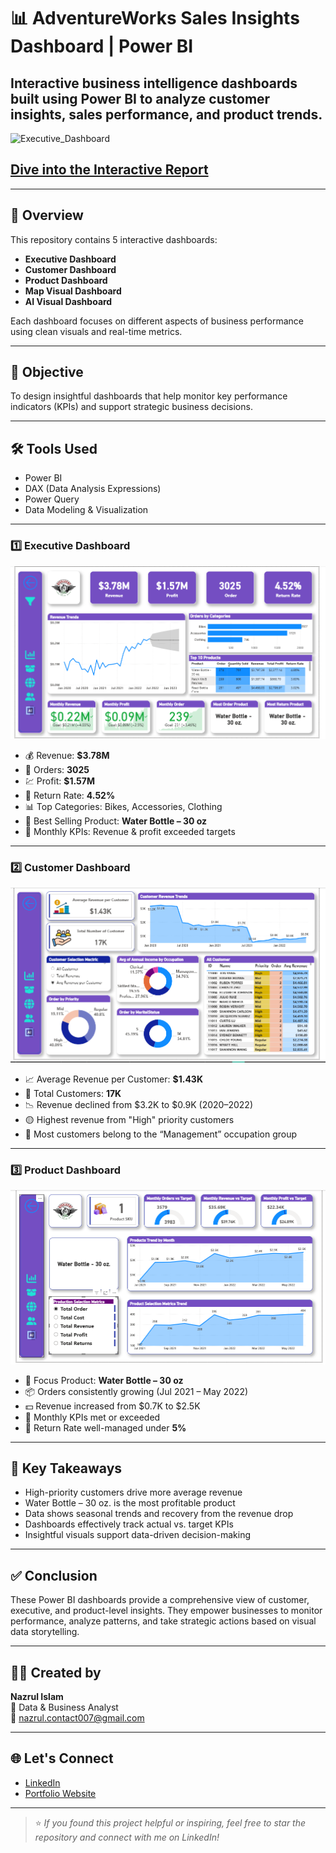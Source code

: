# 📊 AdventureWorks Sales Insights Dashboard | Power BI
## Interactive business intelligence dashboards built using Power BI to analyze customer insights, sales performance, and product trends.

<img width="1015" height="556" alt="Executive_Dashboard" src="https://github.com/user-attachments/assets/204f16d4-8a12-46df-849b-d056e9f610b4" />

## [Dive into the Interactive Report](https://shorturl.at/DgxFL)

---

## 📝 Overview

This repository contains 5 interactive dashboards:

- **Executive Dashboard**
- **Customer Dashboard**
- **Product Dashboard**
- **Map Visual Dashboard**
- **AI Visual Dashboard**
  
Each dashboard focuses on different aspects of business performance using clean visuals and real-time metrics.

---

## 🎯 Objective

To design insightful dashboards that help monitor key performance indicators (KPIs) and support strategic business decisions.

---

## 🛠 Tools Used

- Power BI 
- DAX (Data Analysis Expressions)  
- Power Query  
- Data Modeling & Visualization

---
### 1️⃣ Executive Dashboard

![Executive Dashboard](./Executive_Dashboard.png)

- 💰 Revenue: **$3.78M**
- 🧾 Orders: **3025**
- 💹 Profit: **$1.57M**
- 🔄 Return Rate: **4.52%**
- 📊 Top Categories: Bikes, Accessories, Clothing
- 🥇 Best Selling Product: **Water Bottle – 30 oz**
- 📆 Monthly KPIs: Revenue & profit exceeded targets

---
### 2️⃣ Customer Dashboard

![Customer Dashboard](./Customer_dashboard.png)

- 📈 Average Revenue per Customer: **$1.43K**
- 👥 Total Customers: **17K**
- 📉 Revenue declined from $3.2K to $0.9K (2020–2022)
- 🟡 Highest revenue from "High" priority customers
- 👔 Most customers belong to the “Management” occupation group

---

### 3️⃣ Product Dashboard

![Product Dashboard](./Product_dashboard.png)

- 🧴 Focus Product: **Water Bottle – 30 oz**
- 📦 Orders consistently growing (Jul 2021 – May 2022)
- 💵 Revenue increased from $0.7K to $2.5K
- 🎯 Monthly KPIs met or exceeded
- 🔁 Return Rate well-managed under **5%**

---

## 📌 Key Takeaways

- High-priority customers drive more average revenue  
- Water Bottle – 30 oz. is the most profitable product  
- Data shows seasonal trends and recovery from the revenue drop  
- Dashboards effectively track actual vs. target KPIs  
- Insightful visuals support data-driven decision-making

---

## ✅ Conclusion

These Power BI dashboards provide a comprehensive view of customer, executive, and product-level insights. They empower businesses to monitor performance, analyze patterns, and take strategic actions based on visual data storytelling.

---

## 🧑‍💻 Created by

**Nazrul Islam**  
📍 Data & Business Analyst  
📧 [nazrul.contact007@gmail.com](mailto:nazrul.contact007@gmail.com)

---

## 🌐 Let's Connect

- [LinkedIn](https://www.linkedin.com/in/nazrul-islam45)
- [Portfolio Website](https://your-portfolio-site.com)  


---

> ⭐ *If you found this project helpful or inspiring, feel free to star the repository and connect with me on LinkedIn!*



